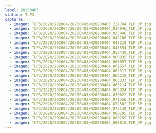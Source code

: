 ```yaml
---
label: 20200403
station: TLP3
capturas:
  - imagem: TLP3/2020/202004/20200403/M20200403_221704_TLP_3P.jpg
  - imagem: TLP3/2020/202004/20200403/M20200404_014946_TLP_3P.jpg
  - imagem: TLP3/2020/202004/20200403/M20200404_033046_TLP_3P.jpg
  - imagem: TLP3/2020/202004/20200403/M20200404_042706_TLP_3P.jpg
  - imagem: TLP3/2020/202004/20200403/M20200404_043218_TLP_3P.jpg
  - imagem: TLP3/2020/202004/20200403/M20200404_043554_TLP_3P.jpg
  - imagem: TLP3/2020/202004/20200403/M20200404_052430_TLP_3P.jpg
  - imagem: TLP3/2020/202004/20200403/M20200404_060835_TLP_3P.jpg
  - imagem: TLP3/2020/202004/20200403/M20200404_061057_TLP_3P.jpg
  - imagem: TLP3/2020/202004/20200403/M20200404_061557_TLP_3P.jpg
  - imagem: TLP3/2020/202004/20200403/M20200404_062317_TLP_3P.jpg
  - imagem: TLP3/2020/202004/20200403/M20200404_063210_TLP_3P.jpg
  - imagem: TLP3/2020/202004/20200403/M20200404_063333_TLP_3P.jpg
  - imagem: TLP3/2020/202004/20200403/M20200404_065214_TLP_3P.jpg
  - imagem: TLP3/2020/202004/20200403/M20200404_065824_TLP_3P.jpg
  - imagem: TLP3/2020/202004/20200403/M20200404_070022_TLP_3P.jpg
  - imagem: TLP3/2020/202004/20200403/M20200404_071556_TLP_3P.jpg
  - imagem: TLP3/2020/202004/20200403/M20200404_072502_TLP_3P.jpg
  - imagem: TLP3/2020/202004/20200403/M20200404_073148_TLP_3P.jpg
  - imagem: TLP3/2020/202004/20200403/M20200404_080105_TLP_3P.jpg
  - imagem: TLP3/2020/202004/20200403/M20200404_080259_TLP_3P.jpg
  - imagem: TLP3/2020/202004/20200403/M20200404_080810_TLP_3P.jpg
---
```

